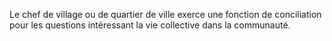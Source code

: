 Le chef de village ou de quartier de ville exerce une fonction de conciliation pour les questions intéressant la vie collective dans la communauté.